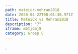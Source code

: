 ```yaml
---
path: mateicr-mehran2018
date: 2020-04-22T08:01:30.971Z
title: MateiCR vs Mehran2018
description: "7"
iframe: m5tjCmj8
category: Groep C
---
```

.